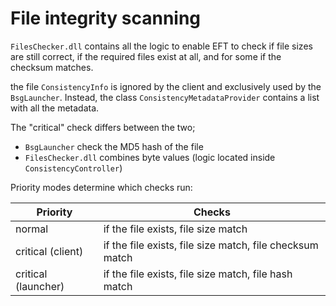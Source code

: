# File integrity scanning

`FilesChecker.dll` contains all the logic to enable EFT to check if file sizes
are still correct, if the required files exist at all, and for some if the
checksum matches.

the file `ConsistencyInfo` is ignored by the client and exclusively used by the
`BsgLauncher`. Instead, the class `ConsistencyMetadataProvider` contains a list
with all the metadata.

The "critical" check differs between the two;

- `BsgLauncher` check the MD5 hash of the file
- `FilesChecker.dll` combines byte values (logic located inside
  `ConsistencyController`)

Priority modes determine which checks run:

**Priority**        | **Checks**
------------------- | --------------------------------------------------------
normal              | if the file exists, file size match
critical (client)   | if the file exists, file size match, file checksum match
critical (launcher) | if the file exists, file size match, file hash match
